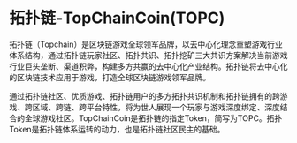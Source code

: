 # 拓扑链-TopChainCoin(TOPC)

拓扑链（Topchain）是区块链游戏全球领军品牌，以去中心化理念重塑游戏行业体系结构，通过拓扑链玩家社区、拓扑共识、拓扑挖矿三大共识方案解决当前游戏行业巨头垄断、渠道积弊，构建多方共赢的去中心化产业结构。拓扑链将去中心化的区块链技术应用于游戏，打造全球区块链游戏领军品牌。

通过拓扑链社区、优质游戏、拓扑链用户的多方拓扑共识机制和拓扑链拥有的跨游戏、跨区域、跨链、跨平台特性，将为世人展现一个玩家与游戏深度绑定、深度结合的全球游戏社区。TopChainCoin是拓扑链的指定Token，简写为TOPC。拓扑Token是拓扑链体系运转的动力，也是拓扑链社区民主的基础。
